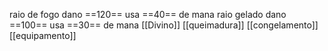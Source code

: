 raio de fogo dano ==120== usa ==40== de mana
raio gelado  dano ==100== usa ==30== de mana
[[Divino]]
[[queimadura]]
[[congelamento]]
[[equipamento]]